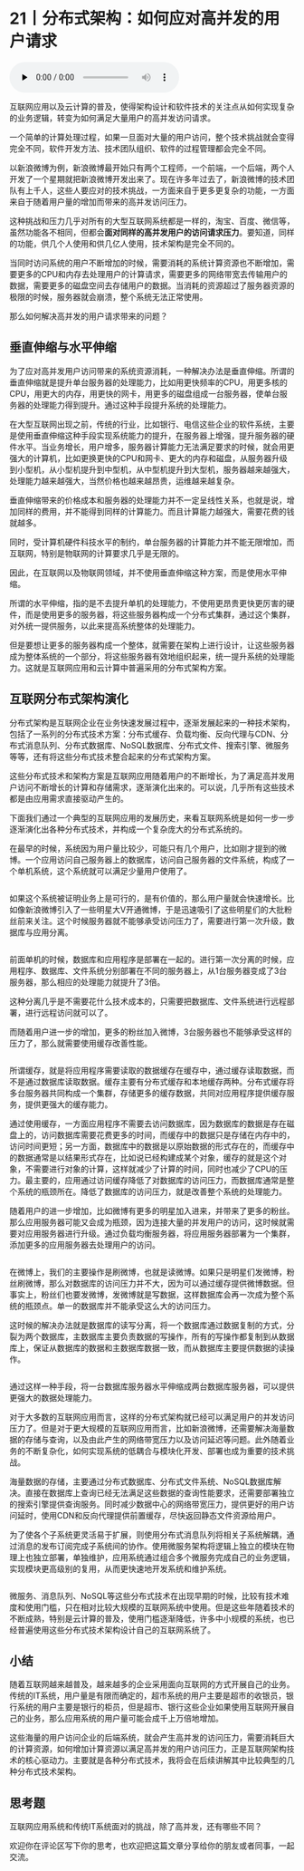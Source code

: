# 21丨分布式架构：如何应对高并发的用户请求

<audio id="audio" title="21丨分布式架构：如何应对高并发的用户请求" controls="" preload="none"><source id="mp3" src="https://static001.geekbang.org/resource/audio/ae/a9/aeefb5e102ab30df0ae1a39b1a51eea9.mp3"></audio>

互联网应用以及云计算的普及，使得架构设计和软件技术的关注点从如何实现复杂的业务逻辑，转变为如何满足大量用户的高并发访问请求。

一个简单的计算处理过程，如果一旦面对大量的用户访问，整个技术挑战就会变得完全不同，软件开发方法、技术团队组织、软件的过程管理都会完全不同。

以新浪微博为例，新浪微博最开始只有两个工程师，一个前端，一个后端，两个人开发了一个星期就把新浪微博开发出来了。现在许多年过去了，新浪微博的技术团队有上千人，这些人要应对的技术挑战，一方面来自于更多更复杂的功能，一方面来自于随着用户量的增加而带来的高并发访问压力。

这种挑战和压力几乎对所有的大型互联网系统都是一样的，淘宝、百度、微信等，虽然功能各不相同，但都会**面对同样的高并发用户的访问请求压力**。要知道，同样的功能，供几个人使用和供几亿人使用，技术架构是完全不同的。

当同时访问系统的用户不断增加的时候，需要消耗的系统计算资源也不断增加，需要更多的CPU和内存去处理用户的计算请求，需要更多的网络带宽去传输用户的数据，需要更多的磁盘空间去存储用户的数据。当消耗的资源超过了服务器资源的极限的时候，服务器就会崩溃，整个系统无法正常使用。

那么如何解决高并发的用户请求带来的问题？

## 垂直伸缩与水平伸缩

为了应对高并发用户访问带来的系统资源消耗，一种解决办法是垂直伸缩。所谓的垂直伸缩就是提升单台服务器的处理能力，比如用更快频率的CPU，用更多核的CPU，用更大的内存，用更快的网卡，用更多的磁盘组成一台服务器，使单台服务器的处理能力得到提升。通过这种手段提升系统的处理能力。

在大型互联网出现之前，传统的行业，比如银行、电信这些企业的软件系统，主要是使用垂直伸缩这种手段实现系统能力的提升，在服务器上增强，提升服务器的硬件水平。当业务增长，用户增多，服务器计算能力无法满足要求的时候，就会用更强大的计算机，比如更换更快的CPU和网卡、更大的内存和磁盘，从服务器升级到小型机，从小型机提升到中型机，从中型机提升到大型机，服务器越来越强大，处理能力越来越强大，当然价格也越来越昂贵，运维越来越复杂。

垂直伸缩带来的价格成本和服务器的处理能力并不一定呈线性关系，也就是说，增加同样的费用，并不能得到同样的计算能力。而且计算能力越强大，需要花费的钱就越多。

同时，受计算机硬件科技水平的制约，单台服务器的计算能力并不能无限增加，而互联网，特别是物联网的计算要求几乎是无限的。

因此，在互联网以及物联网领域，并不使用垂直伸缩这种方案，而是使用水平伸缩。

所谓的水平伸缩，指的是不去提升单机的处理能力，不使用更昂贵更快更厉害的硬件，而是使用更多的服务器，将这些服务器构成一个分布式集群，通过这个集群，对外统一提供服务，以此来提高系统整体的处理能力。

但是要想让更多的服务器构成一个整体，就需要在架构上进行设计，让这些服务器成为整体系统的一个部分，将这些服务器有效地组织起来，统一提升系统的处理能力。这就是互联网应用和云计算中普遍采用的分布式架构方案。

## 互联网分布式架构演化

分布式架构是互联网企业在业务快速发展过程中，逐渐发展起来的一种技术架构，包括了一系列的分布式技术方案：分布式缓存、负载均衡、反向代理与CDN、分布式消息队列、分布式数据库、NoSQL数据库、分布式文件、搜索引擎、微服务等等，还有将这些分布式技术整合起来的分布式架构方案。

这些分布式技术和架构方案是互联网应用随着用户的不断增长，为了满足高并发用户访问不断增长的计算和存储需求，逐渐演化出来的。可以说，几乎所有这些技术都是由应用需求直接驱动产生的。

下面我们通过一个典型的互联网应用的发展历史，来看互联网系统是如何一步一步逐渐演化出各种分布式技术，并构成一个复杂庞大的分布式系统的。

在最早的时候，系统因为用户量比较少，可能只有几个用户，比如刚才提到的微博。一个应用访问自己服务器上的数据库，访问自己服务器的文件系统，构成了一个单机系统，这个系统就可以满足少量用户使用了。

<img src="https://static001.geekbang.org/resource/image/c7/59/c70b213ba0a66af102295d28e3f3de59.png" alt="">

如果这个系统被证明业务上是可行的，是有价值的，那么用户量就会快速增长。比如像新浪微博引入了一些明星大V开通微博，于是迅速吸引了这些明星们的大批粉丝前来关注。这个时候服务器就不能够承受访问压力了，需要进行第一次升级，数据库与应用分离。

<img src="https://static001.geekbang.org/resource/image/4b/f4/4bae5511de89a43fb97e7b130b075ef4.jpeg" alt="">

前面单机的时候，数据库和应用程序是部署在一起的。进行第一次分离的时候，应用程序、数据库、文件系统分别部署在不同的服务器上，从1台服务器变成了3台服务器，那么相应的处理能力就提升了3倍。

这种分离几乎是不需要花什么技术成本的，只需要把数据库、文件系统进行远程部署，进行远程访问就可以了。

而随着用户进一步的增加，更多的粉丝加入微博，3台服务器也不能够承受这样的压力了，那么就需要使用缓存改善性能。

<img src="https://static001.geekbang.org/resource/image/62/8a/62056af8209eeb9ec478baee3d04808a.jpeg" alt="">

所谓缓存，就是将应用程序需要读取的数据缓存在缓存中，通过缓存读取数据，而不是通过数据库读取数据。缓存主要有分布式缓存和本地缓存两种。分布式缓存将多台服务器共同构成一个集群，存储更多的缓存数据，共同对应用程序提供缓存服务，提供更强大的缓存能力。

通过使用缓存，一方面应用程序不需要去访问数据库，因为数据库的数据是存在磁盘上的，访问数据库需要花费更多的时间，而缓存中的数据只是存储在内存中的，访问时间更短；另一方面，数据库中的数据是以原始数据的形式存在的，而缓存中的数据通常是以结果形式存在，比如说已经构建成某个对象，缓存的就是这个对象，不需要进行对象的计算，这样就减少了计算的时间，同时也减少了CPU的压力。最主要的，应用通过访问缓存降低了对数据库的访问压力，而数据库通常是整个系统的瓶颈所在。降低了数据库的访问压力，就是改善整个系统的处理能力。

随着用户的进一步增加，比如微博有更多的明星加入进来，并带来了更多的粉丝。那么应用服务器可能又会成为瓶颈，因为连接大量的并发用户的访问，这时候就需要对应用服务器进行升级。通过负载均衡服务器，将应用服务器部署为一个集群，添加更多的应用服务器去处理用户的访问。

<img src="https://static001.geekbang.org/resource/image/a3/d5/a30d89088e3054b2be79abbd1de2e8d5.jpeg" alt="">

在微博上，我们的主要操作是刷微博，也就是读微博。如果只是明星们发微博，粉丝刷微博，那么对数据库的访问压力并不大，因为可以通过缓存提供微博数据。但事实上，粉丝们也要发微博，发微博就是写数据，这样数据库会再一次成为整个系统的瓶颈点。单一的数据库并不能承受这么大的访问压力。

这时候的解决办法就是数据库的读写分离，将一个数据库通过数据复制的方式，分裂为两个数据库，主数据库主要负责数据的写操作，所有的写操作都复制到从数据库上，保证从数据库的数据和主数据库数据一致，而从数据库主要提供数据的读操作。

<img src="https://static001.geekbang.org/resource/image/11/53/119dd5523c9eb2166e275693ed4e7b53.jpeg" alt="">

通过这样一种手段，将一台数据库服务器水平伸缩成两台数据库服务器，可以提供更强大的数据处理能力。

对于大多数的互联网应用而言，这样的分布式架构就已经可以满足用户的并发访问压力了。但是对于更大规模的互联网应用而言，比如新浪微博，还需要解决海量数据的存储与查询，以及由此产生的网络带宽压力以及访问延迟等问题。此外随着业务的不断复杂化，如何实现系统的低耦合与模块化开发、部署也成为重要的技术挑战。

海量数据的存储，主要通过分布式数据库、分布式文件系统、NoSQL数据库解决。直接在数据库上查询已经无法满足这些数据的查询性能要求，还需要部署独立的搜索引擎提供查询服务。同时减少数据中心的网络带宽压力，提供更好的用户访问延时，使用CDN和反向代理提供前置缓存，尽快返回静态文件资源给用户。

为了使各个子系统更灵活易于扩展，则使用分布式消息队列将相关子系统解耦，通过消息的发布订阅完成子系统间的协作。使用微服务架构将逻辑上独立的模块在物理上也独立部署，单独维护，应用系统通过组合多个微服务完成自己的业务逻辑，实现模块更高级别的复用，从而更快速地开发系统和维护系统。

<img src="https://static001.geekbang.org/resource/image/02/72/0202d3e8b73c4cc4b978b0b989029072.jpeg" alt="">

微服务、消息队列、NoSQL等这些分布式技术在出现早期的时候，比较有技术难度和使用门槛，只在相对比较大规模的互联网系统中使用。但是这些年随着技术的不断成熟，特别是云计算的普及，使用门槛逐渐降低，许多中小规模的系统，也已经普遍使用这些分布式技术架构设计自己的互联网系统了。

## 小结

随着互联网越来越普及，越来越多的企业采用面向互联网的方式开展自己的业务。传统的IT系统，用户量是有限而确定的，超市系统的用户主要是超市的收银员，银行系统的用户主要是银行的柜员，但是超市、银行这些企业如果使用互联网开展自己的业务，那么应用系统的用户量可能会成千上万倍地增加。

这些海量的用户访问企业的后端系统，就会产生高并发的访问压力，需要消耗巨大的计算资源，如何增加计算资源以满足高并发的用户访问压力，正是互联网架构技术的核心驱动力。主要就是各种分布式技术，我将会在后续讲解其中比较典型的几种分布式技术架构。

## 思考题

互联网应用系统和传统IT系统面对的挑战，除了高并发，还有哪些不同？

欢迎你在评论区写下你的思考，也欢迎把这篇文章分享给你的朋友或者同事，一起交流。
